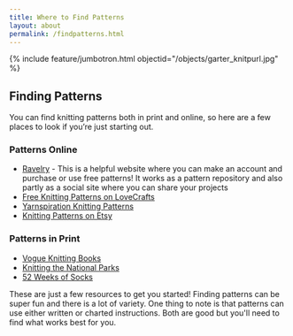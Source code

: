 ```yaml
---
title: Where to Find Patterns
layout: about
permalink: /findpatterns.html
---
```

{% include feature/jumbotron.html objectid="/objects/garter_knitpurl.jpg" %}
## Finding Patterns
You can find knitting patterns both in print and online, so here are a few places to look if you’re just starting out. 

### Patterns Online
<ul>
<li><a href="https://www.ravelry.com/account/login">Ravelry</a> - This is a helpful website where you can make an account and purchase or use free patterns! It works as a pattern repository and also partly as a social site where you can share your projects</li>
<li><a href="https://www.lovecrafts.com/en-us/l/knitting/knitting-patterns/free-knitting-patterns">Free Knitting Patterns on LoveCrafts</a></li> 
<li><a href="https://www.yarnspirations.com/patterns?prefn1=patternSkillTypeString&prefv1=Knit">Yarnspiration Knitting Patterns</a></li> 
<li><a href="https://www.etsy.com/uk/market/knitting_patterns?gclid=Cj0KCQiAg_KbBhDLARIsANx7wAwWkzPh3J37ytiDLISi4j8-_EIDtrjRigFYVB-sfM1wL9eUX-y-IjwaArUYEALw_wcB">Knitting Patterns on Etsy</a></li> 
</ul>



### Patterns in Print
<ul>
<li><a href="https://verypink.com/](https://store.vogueknitting.com/c-2-books.aspx">Vogue Knitting Books</a></li> 
<li><a href="https://www.amazon.com/Knitting-National-Parks-Easy-Follow/dp/1681888432/ref=asc_df_1681888432/?tag=hyprod-20&linkCode=df0&hvadid=533377859038&hvpos=&hvnetw=g&hvrand=14535694131927747244&hvpone=&hvptwo=&hvqmt=&hvdev=c&hvdvcmdl=&hvlocint=&hvlocphy=9016165&hvtargid=pla-1460516542953&psc=1">Knitting the National Parks</a></li>
  <li><a href="https://www.amazon.com/s?k=52+weeks+of+socks&gclid=Cj0KCQiAg_KbBhDLARIsANx7wAzICT60tFNWtF85EieS5Bdd6fMy6it4SNxlf5JbulUZlC5ExsVK0d8aAq6TEALw_wcB&hvadid=453121563352&hvdev=c&hvlocphy=9016165&hvnetw=g&hvqmt=e&hvrand=10699738764118776632&hvtargid=kwd-952850993717&hydadcr=7497_9612537&tag=googhydr-20&ref=pd_sl_81g5spp1ts_e">52 Weeks of Socks</a></li> 
</ul>



These are just a few resources to get you started! Finding patterns can be super fun and there is a lot of variety. One thing to note is that patterns can use either written or charted instructions. Both are good but you'll need to find what works best for you. 
